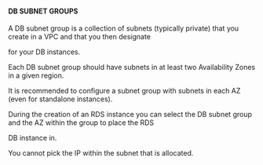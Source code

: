 #### DB SUBNET GROUPS


A DB subnet group is a collection of subnets (typically private) that you create in a VPC and that you then designate

for your DB instances.


Each DB subnet group should have subnets in at least two Availability Zones in a given region.


It is recommended to configure a subnet group with subnets in each AZ (even for standalone instances).


During the creation of an RDS instance you can select the DB subnet group and the AZ within the group to place the RDS

DB instance in.


You cannot pick the IP within the subnet that is allocated.

